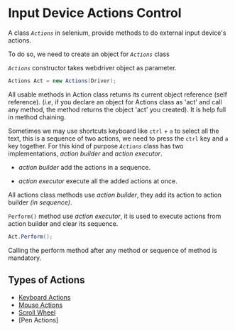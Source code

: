 # Input Device Actions Control

A class *`Actions`* in selenium, provide methods to do external input device's actions.

To do so, we need to create an object for *`Actions`* class

*`Actions`* constructor takes webdriver object as parameter.

```CS
Actions Act = new Actions(Driver);
```

All usable methods in Action class returns its current object reference (self reference). (*i.e*, if you declare an object for Actions class as 'act' and call any method, the method returns the object 'act' you created). It is help full in method chaining.

Sometimes we may use shortcuts keyboard like `ctrl` + `a` to select all the text, this is a sequence of two actions, we need to press the `ctrl` key and `a` key together. For this kind of purpose *`Actions`* class has two implementations, *action builder* and *action executor*.

* *action builder* add the actions in a sequence.

* *action executor* execute all the added actions at once.

All actions class methods use *action builder*, they add its action to action builder *(in sequence)*.

`Perform()` method use *action executor*, it is used to execute actions from action builder and clear its sequence.

```cs
Act.Perform();
```

Calling the perform method after any method or sequence of method is mandatory.

## Types of Actions

* [Keyboard Actions](KeyboardInteractions.md)
* [Mouse Actions](MouseInteractions.md)
* [Scroll Wheel](ScrollWheelInteractons.md)
* [Pen Actions]